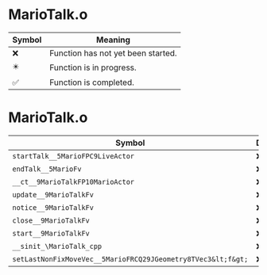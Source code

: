 # MarioTalk.o
| Symbol | Meaning 
| ------------- | ------------- 
| :x: | Function has not yet been started. 
| :eight_pointed_black_star: | Function is in progress. 
| :white_check_mark: | Function is completed. 


# MarioTalk.o
| Symbol | Decompiled? |
| ------------- | ------------- |
| `startTalk__5MarioFPC9LiveActor` | :x: |
| `endTalk__5MarioFv` | :x: |
| `__ct__9MarioTalkFP10MarioActor` | :x: |
| `update__9MarioTalkFv` | :x: |
| `notice__9MarioTalkFv` | :x: |
| `close__9MarioTalkFv` | :x: |
| `start__9MarioTalkFv` | :x: |
| `__sinit_\MarioTalk_cpp` | :x: |
| `setLastNonFixMoveVec__5MarioFRCQ29JGeometry8TVec3&lt;f&gt;` | :x: |
